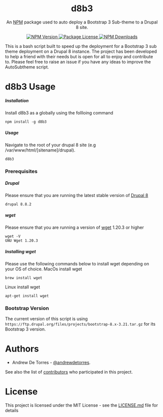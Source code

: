 <h1 align="center">d8b3</h1>
<p align="center">An <a href="http://npmjs.org" target="_blank">NPM</a> package used to auto deploy a Bootstrap 3 Sub-theme to a Drupal 8 site.</p>

<p align="center">
  <a href="https://www.npmjs.com/d8b3" target="_blank">
    <img src="https://img.shields.io/npm/v/@d8b3/core.svg" alt="NPM Version" />
  </a>
  <a href="https://www.npmjs.com/d8b3" target="_blank">
    <img src="https://img.shields.io/npm/l/@d8b3/core.svg" alt="Package License" />
  </a>
  <a href="https://www.npmjs.com/d8b3" target="_blank">
    <img src="https://img.shields.io/npm/dm/@d8b3/common.svg" alt="NPM Downloads" />
  </a>
</p>

This is a bash script built to speed up the deployment for a Bootstrap 3 sub theme deployment on a Drupal 8 instance.
The project has been developed to help a friend with their needs but is open for all to enjoy and contribute to.
Please feel free to raise an issue if you have any ideas to improve the AutoSubtheme script.

# d8b3 Usage


##### Installation
Install d8b3 as a globally using the follloing command
```
npm install -g d8b3
```

##### Usage
Navigate to the root of your drupal 8 site (e.g /var/www/html/[sitename]/drupal).
```
d8b3
```

### Prerequisites

##### Drupal
Please ensure that you are running the latest stable version of [Drupal 8](https://www.drupal.org/project/drupal/releases)
```
drupal 8.8.2
```

##### wget
Please ensure that you are running a version of [wget](https://www.gnu.org/software/wget/) 1.20.3 or higher
```
wget -V
GNU Wget 1.20.3
```

##### Installing wget

Please use the following commands below to install wget depending on your OS of choice.
MacOs install wget
```
brew install wget
```
Linux install wget
```
apt-get install wget
```

### Bootstrap Version

The current version of this script is using ```https://ftp.drupal.org/files/projects/bootstrap-8.x-3.21.tar.gz``` for its Bootstrap 3 version.

# Authors
 - Andrew De Torres - [@andrewdetorres](https://github.com/andrewdetorres).

See also the list of [contributors](https://github.com/andrewdetorres/autoSubtheme/graphs/contributors) who participated in this project.

# License
This project is licensed under the MIT License - see the [LICENSE.md](https://github.com/andrewdetorres/d8b3/blob/master/LICENSE.md) file for details